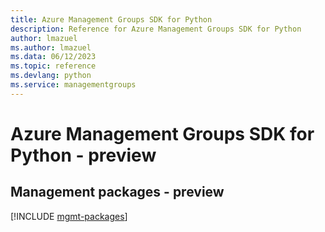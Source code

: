 ```yaml
---
title: Azure Management Groups SDK for Python
description: Reference for Azure Management Groups SDK for Python
author: lmazuel
ms.author: lmazuel
ms.data: 06/12/2023
ms.topic: reference
ms.devlang: python
ms.service: managementgroups
---
```

# Azure Management Groups SDK for Python - preview

## Management packages - preview
[!INCLUDE [mgmt-packages](management-groups-mgmt-index.md)]